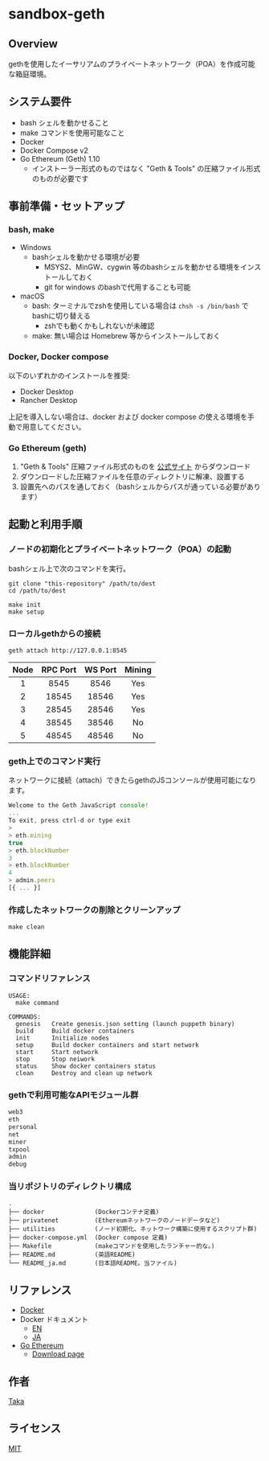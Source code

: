 # sandbox-geth

## Overview

gethを使用したイーサリアムのプライベートネットワーク（POA）を作成可能な箱庭環境。

## システム要件

- bash シェルを動かせること
- make コマンドを使用可能なこと
- Docker
- Docker Compose v2
- Go Ethereum (Geth) 1.10
  - インストーラー形式のものではなく "Geth & Tools" の圧縮ファイル形式のものが必要です

## 事前準備・セットアップ

### bash, make

- Windows
  - bashシェルを動かせる環境が必要
    - MSYS2、MinGW、cygwin 等のbashシェルを動かせる環境をインストールしておく
    - git for windows のbashで代用することも可能
- macOS
  - bash: ターミナルでzshを使用している場合は `chsh -s /bin/bash` でbashに切り替える
    - zshでも動くかもしれないが未確認
  - make: 無い場合は Homebrew 等からインストールしておく

### Docker, Docker compose

以下のいずれかのインストールを推奨:
- Docker Desktop
- Rancher Desktop

上記を導入しない場合は、docker および docker compose の使える環境を手動で用意してください。

### Go Ethereum (geth)

1. "Geth & Tools" 圧縮ファイル形式のものを [公式サイト](https://geth.ethereum.org/downloads/) からダウンロード
2. ダウンロードした圧縮ファイルを任意のディレクトリに解凍、設置する
3. 設置先へのパスを通しておく（bashシェルからパスが通っている必要があります）

## 起動と利用手順

### ノードの初期化とプライベートネットワーク（POA）の起動

bashシェル上で次のコマンドを実行。

```shell
git clone "this-repository" /path/to/dest
cd /path/to/dest

make init
make setup
```

### ローカルgethからの接続

```shell
geth attach http://127.0.0.1:8545
```

| Node | RPC Port | WS Port | Mining |
|:----:|:--------:|:-------:|:------:|
|  1   |   8545   |  8546   |  Yes   |
|  2   |  18545   |  18546  |  Yes   |
|  3   |  28545   |  28546  |  Yes   |
|  4   |  38545   |  38546  |   No   |
|  5   |  48545   |  48546  |   No   |

### geth上でのコマンド実行

ネットワークに接続（attach）できたらgethのJSコンソールが使用可能になります。

```javascript
Welcome to the Geth JavaScript console!
...
To exit, press ctrl-d or type exit
>
> eth.mining
true
> eth.blockNumber
3
> eth.blockNumber
4
> admin.peers
[{ ... }]
```

### 作成したネットワークの削除とクリーンアップ

```shell
make clean
```

## 機能詳細

### コマンドリファレンス

```shell
USAGE:
  make command

COMMANDS:
  genesis   Create genesis.json setting (launch puppeth binary)
  build     Build docker containers
  init      Initialize nodes
  setup     Build docker containers and start network
  start     Start network
  stop      Stop neiwork
  status    Show docker containers status
  clean     Destroy and clean up network
```

### gethで利用可能なAPIモジュール群

```javascript
web3
eth
personal
net
miner
txpool
admin
debug
```

### 当リポジトリのディレクトリ構成

```
.
├── docker              (Dockerコンテナ定義)
├── privatenet          (Ethereumネットワークのノードデータなど)
├── utilities           (ノード初期化、ネットワーク構築に使用するスクリプト群)
├── docker-compose.yml  (Docker compose 定義)
├── Makefile            (makeコマンドを使用したランチャー的な。)
├── README.md           (英語README)
└── README_ja.md        (日本語README。当ファイル)
```

## リファレンス

- [Docker](https://www.docker.com/)
- Docker ドキュメント
  - [EN](https://docs.docker.com/)
  - [JA](https://docs.docker.jp/)
- [Go Ethereum](https://geth.ethereum.org/)
  - [Download page](https://geth.ethereum.org/downloads/)

## 作者

[Taka](https://github.com/taka-tactical/)

## ライセンス

[MIT](https://opensource.org/licenses/mit-license.php)
